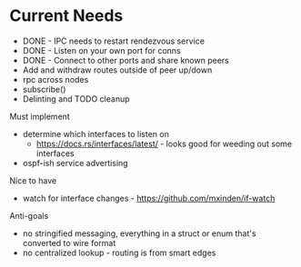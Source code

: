 # Current Needs
* DONE - IPC needs to restart rendezvous service
* DONE - Listen on your own port for conns
* DONE - Connect to other ports and share known peers
* Add and withdraw routes outside of peer up/down
* rpc across nodes
* subscribe()
* Delinting and TODO cleanup


Must implement
* determine which interfaces to listen on
  * https://docs.rs/interfaces/latest/  - looks good for weeding out some interfaces
* ospf-ish service advertising


Nice to have
* watch for interface changes - https://github.com/mxinden/if-watch

Anti-goals
* no stringified messaging, everything in a struct or enum that's converted to wire format
* no centralized lookup - routing is from smart edges
